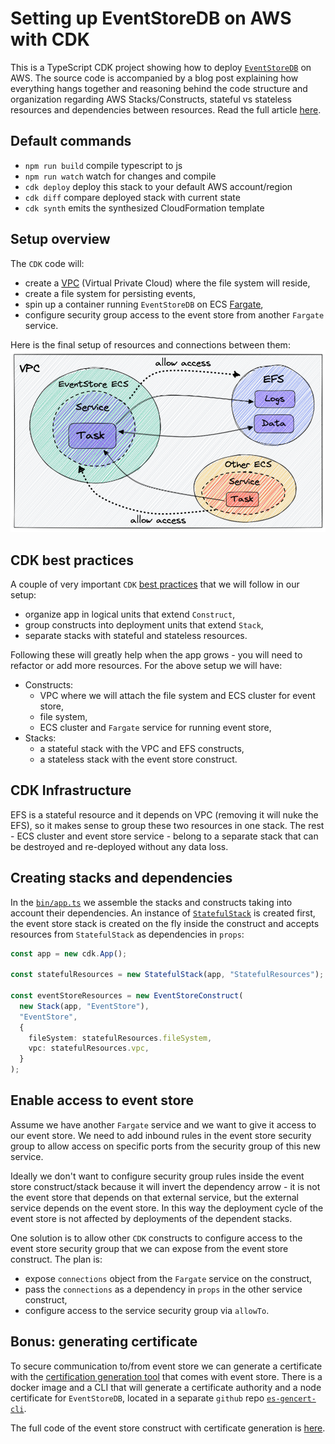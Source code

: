 # Setting up EventStoreDB on AWS with CDK

This is a TypeScript CDK project showing how to deploy [`EventStoreDB`](https://www.eventstore.com/) on AWS. The source code is accompanied by a blog post explaining how everything hangs together and reasoning behind the code structure and organization regarding AWS Stacks/Constructs, stateful vs stateless resources and dependencies between resources. Read the full article [here](https://margareta.dev/blog/aws-cdk-event-store/).

## Default commands

- `npm run build` compile typescript to js
- `npm run watch` watch for changes and compile
- `cdk deploy` deploy this stack to your default AWS account/region
- `cdk diff` compare deployed stack with current state
- `cdk synth` emits the synthesized CloudFormation template

## Setup overview

The `CDK` code will:

- create a [VPC](https://aws.amazon.com/vpc/) (Virtual Private Cloud) where the file system will reside,
- create a file system for persisting events,
- spin up a container running `EventStoreDB` on ECS [Fargate](),
- configure security group access to the event store from another `Fargate` service.

Here is the final setup of resources and connections between them:
![AWS resources and connections between them](images/aws-resources-scientific-diagram.png)

## CDK best practices

A couple of very important `CDK` [best practices](https://aws.amazon.com/blogs/devops/best-practices-for-developing-cloud-applications-with-aws-cdk/) that we will follow in our setup:

- organize app in logical units that extend `Construct`,
- group constructs into deployment units that extend `Stack`,
- separate stacks with stateful and stateless resources.

Following these will greatly help when the app grows - you will need to refactor or add more resources. For the above setup we will have:

- Constructs:
  - VPC where we will attach the file system and ECS cluster for event store,
  - file system,
  - ECS cluster and `Fargate` service for running event store,
- Stacks:
  - a stateful stack with the VPC and EFS constructs,
  - a stateless stack with the event store construct.

## CDK Infrastructure

EFS is a stateful resource and it depends on VPC (removing it will nuke the EFS), so it makes sense to group these two resources in one stack. The rest - ECS cluster and event store service - belong to a separate stack that can be destroyed and re-deployed without any data loss.

## Creating stacks and dependencies

In the [`bin/app.ts`](/bin/app.ts) we assemble the stacks and constructs taking into account their dependencies. An instance of [`StatefulStack`](/lib/stateful-stack.ts) is created first, the event store stack is created on the fly inside the construct and accepts resources from `StatefulStack` as dependencies in `props`:

```ts
const app = new cdk.App();

const statefulResources = new StatefulStack(app, "StatefulResources");

const eventStoreResources = new EventStoreConstruct(
  new Stack(app, "EventStore"),
  "EventStore",
  {
    fileSystem: statefulResources.fileSystem,
    vpc: statefulResources.vpc,
  }
);
```

## Enable access to event store

Assume we have another `Fargate` service and we want to give it access to our event store. We need to add inbound rules in the event store security group to allow access on specific ports from the security group of this new service.

Ideally we don't want to configure security group rules inside the event store construct/stack because it will invert the dependency arrow - it is not the event store that depends on that external service, but the external service depends on the event store. In this way the deployment cycle of the event store is not affected by deployments of the dependent stacks.

One solution is to allow other `CDK` constructs to configure access to the event store security group that we can expose from the event store construct. The plan is:

- expose `connections` object from the `Fargate` service on the construct,
- pass the `connections` as a dependency in `props` in the other service construct,
- configure access to the service security group via `allowTo`.

## Bonus: generating certificate

To secure communication to/from event store we can generate a certificate with the [certification generation tool](https://developers.eventstore.com/server/v20.10/security.html#certificate-generation-tool) that comes with event store. There is a docker image and a CLI that will generate a certificate authority and a node certificate for `EventStoreDB`, located in a separate `github` repo [`es-gencert-cli`](https://github.com/EventStore/es-gencert-cli).

The full code of the event store construct with certificate generation is [here](/lib/event-store-cert.ts).

